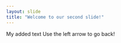 ```yaml
---
layout: slide
title: "Welcome to our second slide!"
---
```

My added text
Use the left arrow to go back!
